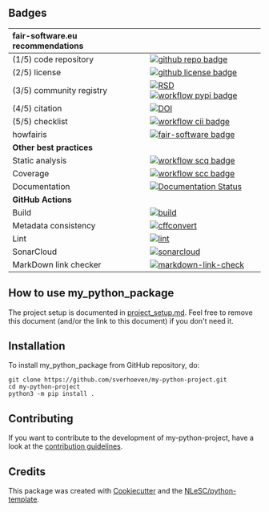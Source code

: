 ## Badges

| fair-software.eu recommendations | |
| :-- | :--  |
| (1/5) code repository              | [![github repo badge](https://img.shields.io/badge/github-repo-000.svg?logo=github&labelColor=gray&color=blue)](https://github.com/sverhoeven/my-python-project) |
| (2/5) license                      | [![github license badge](https://img.shields.io/github/license/sverhoeven/my-python-project)](https://github.com/sverhoeven/my-python-project) |
| (3/5) community registry           | [![RSD](https://img.shields.io/badge/rsd-my-python-project-00a3e3.svg)](https://www.research-software.nl/software/my-python-project) [![workflow pypi badge](https://img.shields.io/pypi/v/my-python-project.svg?colorB=blue)](https://pypi.python.org/project/my-python-project/) |
| (4/5) citation                     | [![DOI](https://zenodo.org/badge/DOI/<replace-with-created-DOI>.svg)](https://doi.org/<replace-with-created-DOI>) |
| (5/5) checklist                    | [![workflow cii badge](https://bestpractices.coreinfrastructure.org/projects/<replace-with-created-project-identifier>/badge)](https://bestpractices.coreinfrastructure.org/projects/<replace-with-created-project-identifier>) |
| howfairis                          | [![fair-software badge](https://img.shields.io/badge/fair--software.eu-%E2%97%8F%20%20%E2%97%8F%20%20%E2%97%8F%20%20%E2%97%8F%20%20%E2%97%8B-yellow)](https://fair-software.eu) |
| **Other best practices**           | &nbsp; |
| Static analysis                    | [![workflow scq badge](https://sonarcloud.io/api/project_badges/measure?project=sverhoeven_my-python-project&metric=alert_status)](https://sonarcloud.io/dashboard?id=sverhoeven_my-python-project) |
| Coverage                           | [![workflow scc badge](https://sonarcloud.io/api/project_badges/measure?project=sverhoeven_my-python-project&metric=coverage)](https://sonarcloud.io/dashboard?id=sverhoeven_my-python-project) |
| Documentation                      | [![Documentation Status](https://readthedocs.org/projects/my-python-project/badge/?version=latest)](https://my-python-project.readthedocs.io/en/latest/?badge=latest) |
| **GitHub Actions**                 | &nbsp; |
| Build                              | [![build](https://github.com/sverhoeven/my-python-project/actions/workflows/build.yml/badge.svg)](https://github.com/sverhoeven/my-python-project/actions/workflows/build.yml) |
|  Metadata consistency              | [![cffconvert](https://github.com/sverhoeven/my-python-project/actions/workflows/cffconvert.yml/badge.svg)](https://github.com/sverhoeven/my-python-project/actions/workflows/cffconvert.yml) |
| Lint                               | [![lint](https://github.com/sverhoeven/my-python-project/actions/workflows/lint.yml/badge.svg)](https://github.com/sverhoeven/my-python-project/actions/workflows/lint.yml) |
| SonarCloud                         | [![sonarcloud](https://github.com/sverhoeven/my-python-project/actions/workflows/sonarcloud.yml/badge.svg)](https://github.com/sverhoeven/my-python-project/actions/workflows/sonarcloud.yml) |
| MarkDown link checker              | [![markdown-link-check](https://github.com/sverhoeven/my-python-project/actions/workflows/markdown-link-check.yml/badge.svg)](https://github.com/sverhoeven/my-python-project/actions/workflows/markdown-link-check.yml) |

## How to use my_python_package



The project setup is documented in [project_setup.md](project_setup.md). Feel free to remove this document (and/or the link to this document) if you don't need it.

## Installation

To install my_python_package from GitHub repository, do:

```console
git clone https://github.com/sverhoeven/my-python-project.git
cd my-python-project
python3 -m pip install .
```

## Contributing

If you want to contribute to the development of my-python-project,
have a look at the [contribution guidelines](CONTRIBUTING.md).

## Credits

This package was created with [Cookiecutter](https://github.com/audreyr/cookiecutter) and the [NLeSC/python-template](https://github.com/NLeSC/python-template).
